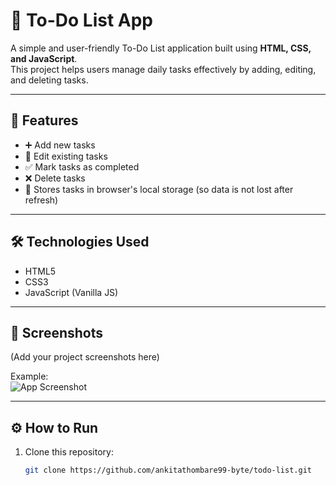 # 📝 To-Do List App  

A simple and user-friendly To-Do List application built using **HTML, CSS, and JavaScript**.  
This project helps users manage daily tasks effectively by adding, editing, and deleting tasks.  

---

## 🚀 Features  
- ➕ Add new tasks  
- 📝 Edit existing tasks  
- ✅ Mark tasks as completed  
- ❌ Delete tasks  
- 💾 Stores tasks in browser's local storage (so data is not lost after refresh)  

---

## 🛠️ Technologies Used  
- HTML5  
- CSS3  
- JavaScript (Vanilla JS)  

---

## 📸 Screenshots  
(Add your project screenshots here)  

Example:  
![App Screenshot](screenshot.png)  

---

## ⚙️ How to Run  
1. Clone this repository:  
   ```bash
   git clone https://github.com/ankitathombare99-byte/todo-list.git
